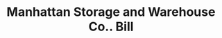 ---
doi: 10.7916/D8R79SC4
date_other: '1892'
date_other_textual: '1892'
form: printed ephemera
genre:
- Invoices
name:
- Manhattan Storage and Warehouse Co.
object_in_context_url: https://biggert.cul.columbia.edu/items/view/ave_biggert_01061
subject_hierarchical_geographic:
- New York, New York, United States
subject_name:
- Manhattan Storage and Warehouse Co.
title: Manhattan Storage and Warehouse Co.. Bill
sort_title: Manhattan Storage and Warehouse Co.. Bill
call_number: ave_biggert_01061
coordinates:
- 40.71277777777778,-74.00583333333333
pid: ave_biggert_01061
identifiers: ave_biggert_01061
permalink: /biggert/ave_biggert_01061/
layout: iiif-image-page
---